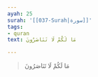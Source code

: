 ```yaml
---
ayah: 25
surah: '[[037-Surah|سورة]]'
tags:
- quran
text: مَا لَكُمْ لَا تَنَاصَرُونَ

---
```

> مَا لَكُمْ لَا تَنَاصَرُونَ
